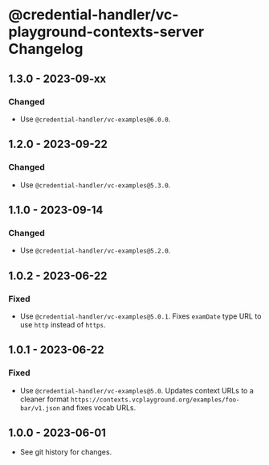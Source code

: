 # @credential-handler/vc-playground-contexts-server Changelog

## 1.3.0 - 2023-09-xx

### Changed
- Use `@credential-handler/vc-examples@6.0.0`.

## 1.2.0 - 2023-09-22

### Changed
- Use `@credential-handler/vc-examples@5.3.0`.

## 1.1.0 - 2023-09-14

### Changed
- Use `@credential-handler/vc-examples@5.2.0`.


## 1.0.2 - 2023-06-22

### Fixed
- Use `@credential-handler/vc-examples@5.0.1`. Fixes `examDate` type URL to use
  `http` instead of `https`.

## 1.0.1 - 2023-06-22

### Fixed
- Use `@credential-handler/vc-examples@5.0`. Updates context URLs to a cleaner
  format `https://contexts.vcplayground.org/examples/foo-bar/v1.json` and fixes
  vocab URLs.

## 1.0.0 - 2023-06-01

- See git history for changes.
